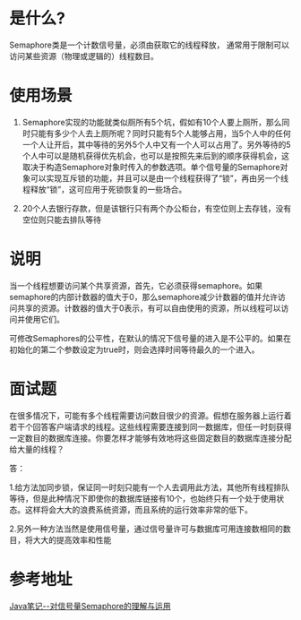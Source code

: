 # 是什么?
Semaphore类是一个计数信号量，必须由获取它的线程释放， 
通常用于限制可以访问某些资源（物理或逻辑的）线程数目。

# 使用场景
1. Semaphore实现的功能就类似厕所有5个坑，假如有10个人要上厕所，那么同时只能有多少个人去上厕所呢？同时只能有5个人能够占用，当5个人中的任何一个人让开后，其中等待的另外5个人中又有一个人可以占用了。另外等待的5个人中可以是随机获得优先机会，也可以是按照先来后到的顺序获得机会，这取决于构造Semaphore对象时传入的参数选项。单个信号量的Semaphore对象可以实现互斥锁的功能，并且可以是由一个线程获得了“锁”，再由另一个线程释放“锁”，这可应用于死锁恢复的一些场合。

2. 20个人去银行存款，但是该银行只有两个办公柜台，有空位则上去存钱，没有空位则只能去排队等待


# 说明
当一个线程想要访问某个共享资源，首先，它必须获得semaphore。如果semaphore的内部计数器的值大于0，那么semaphore减少计数器的值并允许访问共享的资源。计数器的值大于0表示，有可以自由使用的资源，所以线程可以访问并使用它们。


可修改Semaphores的公平性，在默认的情况下信号量的进入是不公平的。如果在初始化的第二个参数设定为true时，则会选择时间等待最久的一个进入。

# 面试题
在很多情况下，可能有多个线程需要访问数目很少的资源。假想在服务器上运行着若干个回答客户端请求的线程。这些线程需要连接到同一数据库，但任一时刻获得一定数目的数据库连接。你要怎样才能够有效地将这些固定数目的数据库连接分配给大量的线程？ 
    
答：

1.给方法加同步锁，保证同一时刻只能有一个人去调用此方法，其他所有线程排队等待，但是此种情况下即使你的数据库链接有10个，也始终只有一个处于使用状态。这样将会大大的浪费系统资源，而且系统的运行效率非常的低下。


2.另外一种方法当然是使用信号量，通过信号量许可与数据库可用连接数相同的数目，将大大的提高效率和性能

# 参考地址
[Java笔记--对信号量Semaphore的理解与运用](http://www.cnblogs.com/XHJT/p/3910406.html)